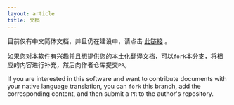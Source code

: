 ```yaml
---
layout: article
title: 文档
---
```


目前仅有中文简体文档，并且仍在建设中，请点击 [此链接](zh/credits.html) 。

如果您对本软件有兴趣并且想提供您的本土化翻译文档，可以`fork`本分支，将相应的内容进行补充，然后向作者仓库提交`PR`。

If you are interested in this software and want to contribute documents with your native language translation, you can `fork` this branch, add the corresponding content, and then submit a `PR` to the author's repository.
